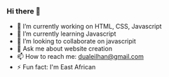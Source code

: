 ### Hi there 👋
- 🔭 I’m currently working on HTML, CSS, Javascript
- 🌱 I’m currently learning Javascript
- 👯 I’m looking to collaborate on javascripit
- 💬 Ask me about website creation
- 📫 How to reach me: dualeilhan@gmail.com
- ⚡ Fun fact: I'm East African
